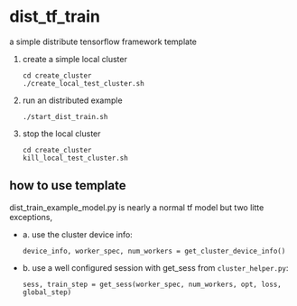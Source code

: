 # dist_tf_train
a simple distribute tensorflow framework template

1. create a simple local cluster

    ```
    cd create_cluster
    ./create_local_test_cluster.sh
    ```

2. run an distributed example
 
     ```
     ./start_dist_train.sh
     ```
 
 3. stop the local cluster 
  
      ```
      cd create_cluster
      kill_local_test_cluster.sh
      ```
      
## how to use template

dist_train_example_model.py is  nearly a normal tf model 
  but two litte exceptions,
  
  - a. use the cluster device info: 
   
      ```
      device_info, worker_spec, num_workers = get_cluster_device_info()
      ```
  - b. use a well configured session with get_sess from ```cluster_helper.py```:
  
    ```
    sess, train_step = get_sess(worker_spec, num_workers, opt, loss, global_step)
    ```
